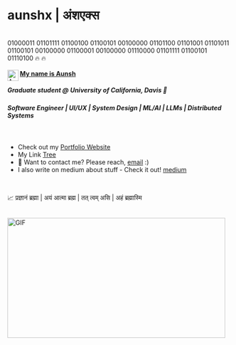 # aunshx | अंशएक्स

<br />
01000011 01101111 01100100 01100101 00100000 01101100 01101001 01101011 01100101 00100000 01100001 00100000 01110000 01101111 01100101 01110100 &#128293; &#128293;

<br />

<br />

<a href="https://aunsh.dev" class="flex">
  <img align="left" alt="Aunsh's Portfolio Website" width="25px" src="https://i.postimg.cc/yxxKyhfW/apple-touch-icon-152x152.png" />
  <b>
    My name is Aunsh
  </b>
</a>

<br />

##### Graduate student @ University of California, Davis &#128059;

##### Software Engineer | UI/UX | System Design | ML/AI | LLMs | Distributed Systems

<br />

- Check out my [Portfolio Website](https://aunsh.dev)
- My Link [Tree](https://linktr.ee/aunshb)
- 💼 Want to contact me? Please reach, [email](mailto:aunsh.spb@gmail.com) :)
- I also write on medium about stuff - Check it out! [medium](https://aunsh.medium.com)

<br />

📈 प्रज्ञानं ब्रह्मा | अयं आत्मा ब्रह्म | तत् त्वम् असि | अहं ब्रह्मास्मि 
<br />

<br />

<img align="left" alt="GIF" src="https://media.giphy.com/media/YJ85eVpdZDy7e/giphy.gif" width="490" height="270" />
<br />

